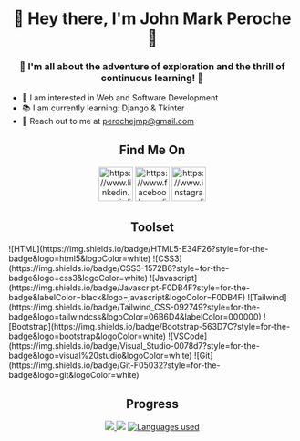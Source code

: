 <h1 align ="center"> 👋 Hey there, I'm John Mark Peroche 👋 </h1>
<h3 align ="center"> 🚀 I'm all about the adventure of exploration and the thrill of continuous learning! 🚀</h3>

<ul align="left">
  <li>🔎 I am interested in Web and Software Development </li>
  <li>📚 I am currently learning: Django & Tkinter</li>
  <li>📧 Reach out to me at <a target="_blank" href="mailto:perochejmp@gmail.com">perochejmp@gmail.com</a></li>  
</ul>

<h2 align="center">Find Me On</h2>
<div align="center">
<a href="https://www.linkedin.com/in/john-mark-peroche-61a756229/" target="blank"><img width="60" height="60" src="https://img.icons8.com/fluency/48/linkedin.png" alt="https://www.linkedin.com/in/john-mark-peroche-61a756229/"/></a>
<a href="https://www.facebook.com/johnmark.pacaldoperoche/" target="blank"><img width="60" height="60" src="https://img.icons8.com/fluency/48/facebook.png" alt="https://www.facebook.com/johnmark.pacaldoperoche/"/></a>
<a href="https://www.instagram.com/jamaaaaaaaaaaaak/" target="blank"><img width="60" height="60" src="https://img.icons8.com/fluency/48/instagram-new.png" alt="https://www.instagram.com/jamaaaaaaaaaaaak/"/></a>
</div>

<h2 align="center">Toolset</h2>
![HTML](https://img.shields.io/badge/HTML5-E34F26?style=for-the-badge&logo=html5&logoColor=white)
![CSS3](https://img.shields.io/badge/CSS3-1572B6?style=for-the-badge&logo=css3&logoColor=white)
![Javascript](https://img.shields.io/badge/Javascript-F0DB4F?style=for-the-badge&labelColor=black&logo=javascript&logoColor=F0DB4F)
![Tailwind](https://img.shields.io/badge/Tailwind_CSS-092749?style=for-the-badge&logo=tailwindcss&logoColor=06B6D4&labelColor=000000)
![Bootstrap](https://img.shields.io/badge/Bootstrap-563D7C?style=for-the-badge&logo=bootstrap&logoColor=white)
![VSCode](https://img.shields.io/badge/Visual_Studio-0078d7?style=for-the-badge&logo=visual%20studio&logoColor=white)
![Git](https://img.shields.io/badge/Git-F05032?style=for-the-badge&logo=git&logoColor=white)



<div>
<h2 align="center">Progress</h2>
<p align="center">
  <a href="https://github.com/Java-rice"><img src="https://github-readme-stats.vercel.app/api?username=Java-rice&theme=slateorange&count_private=true">            
  <a href="https://github.com/Java-rice"><img src="https://github-readme-streak-stats.herokuapp.com/?user=Java-rice&theme=slateorange&include_all_commits=true&count_private=true"></a>
  <a href="https://github.com/Java-rice"><img alt="Languages used" src="https://denvercoder1-github-readme-stats.vercel.app/api/top-langs/?username=java-rice&langs_count=8&count_private=true&layout=compact&theme=slateorange&"/></a>
  <br/>
</p>
</div>

